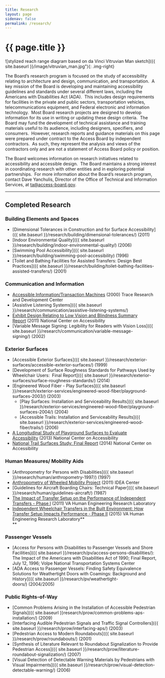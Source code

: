 ```yaml
---
title: Research
layout: page
sidenav: false
permalink: /research/
---
```


# {{ page.title }}

![stylized reach range diagram based on da Vinci Vitruvian Man sketch]({{ site.baseurl }}/image/vitruvian_man.jpg"){: .img-right}

The Board’s research program is focused on the study of accessibility relating to architecture and design, communication, and transportation.&nbsp;
A key mission of the Board is developing and maintaining accessibility guidelines and standards under several different laws, including the Americans with Disabilities Act (ADA).&nbsp;
This includes design requirements for facilities in the private and public sectors, transportation vehicles, telecommunications equipment, and Federal electronic and information technology.&nbsp;
Most Board research projects are designed to develop information for its use in writing or updating these design criteria.&nbsp;
The Board may fund the development of technical assistance and training materials useful to its audience, including designers, specifiers, and consumers.&nbsp;
However, research reports and guidance materials on this page were prepared under contract to the Access Board by independent contractors.&nbsp;
As such, they represent the analysis and views of the contractors only and are not a statement of Access Board policy or position.

The Board welcomes information on research initiatives related to accessibility and accessible design.&nbsp;
The Board maintains a strong interest in coordinating research with other entities and in exploring potential partnerships.&nbsp;
For more information about the Board’s research program, contact Dave Yanchulis, Director of the Office of Technical and Information Services, at [ta@access-board.gov](mailto:ta@access-board.gov).


---


## Completed Research
### Building Elements and Spaces

-   [Dimensional Tolerances in Construction and for Surface Accessibility]({{ site.baseurl }}/research/building/dimensional-tolerances/) (2011)
-   [Indoor Environmental Quality]({{ site.baseurl }}/research/building/indoor-environmental-quality/) (2006)
-   [Swimming Pool Accessibility]({{ site.baseurl }}/research/building/swimming-pool-accessibility) (1996)
-   [Toilet and Bathing Facilities for Assisted Transfers: Design Best Practices]({{ site.baseurl }}/research/building/toilet-bathing-facilities-assisted-transfers/) (2001)

### Communication and Information

-   [Accessible Information/Transaction Machines](http://trace.wisc.edu/world/kiosks/itms/index.html) (2000) Trace Research and Development Center
-   [Assistive Listening Systems]({{ site.baseurl }}/research/communication/assistive-listening-systems/)
-   [Exhibit Design Relating to Low Vision and Blindness Summary Report](http://www.ncaonline.org/resources/articles/exhibitdesignlowvision.shtml) (2011) National Center on Accessibility
-   [Variable Message Signing: Legibility for Readers with Vision Loss]({{ site.baseurl }}/research/communication/variable-message-signing/) (2002)

### Exterior Surfaces

-   [Accessible Exterior Surfaces]({{ site.baseurl }}/research/exterior-surfaces/accessible-exterior-surfaces/) (1999)
-   [Development of Surface Roughness Standards for Pathways Used by Wheelchair Users:  Final Report]({{ site.baseurl }}/research/exterior-surfaces/surface-roughness-standards/) (2014)
-   [Engineered Wood Fiber - Play Surfaces]({{ site.baseurl }}/research/exterior-services/engineered-wood-fiber/playground-surfaces-2003/) (2003)
    -   [Play Surfaces: Installation and Serviceability Results]({{ site.baseurl }}/research/exterior-services/engineered-wood-fiber/playground-surfaces-2004/) (2004)
    -   [Accessible Trails: Installation and Serviceability Results]({{ site.baseurl }}/research/exterior-services/engineered-wood-fiber/trails/) (2006)
-   [A Longitudinal Study of Playground Surfaces to Evaluate Accessibility](http://nca.eppley.org/a-longitudinal-study-of-playground-surfaces-to-evaluate-accessibility/) (2013) National Center on Accessibility
-   [National Trail Surfaces Study: Final Report](http://nca.eppley.org/national-trail-surfaces-study/) (2014) National Center on Accessibility

### Human Measures/ Mobility Aids

-   [Anthropometry for Persons with Disabilities]({{ site.baseurl }}/research/human/anthropometry-1997/) (1997)
-   [Anthropometry of Wheeled Mobility Project](http://idea.ap.buffalo.edu/projects/anthropometry/) (2011) IDEA Center
-   [Guidelines for Aircraft Boarding Chairs: Technical Paper]({{ site.baseurl }}/research/human/guidelines-aircraft/) (1987)
-   [The Impact of Transfer Setup on the Performance of Independent Transfers - Phase I](http://herl.pitt.edu/ab/) (2011) VA Human Engineering Research Laboratory
-   [Independent Wheelchair Transfers in the Built Environment: How Transfer Setup Impacts Performance - Phase II](http://herl.pitt.edu/ab/) (2015) VA Human Engineering Research Laboratory**\
    **

### Passenger Vessels

-   [Access for Persons with Disabilities to Passenger Vessels and Shore Facilities]({{ site.baseurl }}/research/pv/access-persons-disabilities/): The Impact of the Americans with Disabilities Act of 1990; Final Report, July 12, 1996; Volpe National Transportation Systems Center
-   [ADA Access to Passenger Vessels: Finding Safety Equivalence Solutions for Weathertight Doors with Coamings: Background and History]({{ site.baseurl }}/research/pv/weathertight-doors/) (2004/2005)

### Public Rights-of-Way

-   [Common Problems Arising in the Installation of Accessible Pedestrian Signals]({{ site.baseurl }}research/prow/common-problems-aps-installation/) (2009)
-   [Interfacing Audible Pedestrian Signals and Traffic Signal Controllers]({{ site.baseurl }}/research/prow/interfacing-aps/) (2003)
-   [Pedestrian Access to Modern Roundabouts]({{ site.baseurl }}/research/prow/roundabouts/) (2001)
-   [Synthesis of Literature Relevant to Roundabout Signalization to Provide Pedestrian Access]({{ site.baseurl }}/research/prow/literature-roundabout-signalization/) (2007)
-   [Visual Detection of Detectable Warning Materials by Pedestrians with Visual Impairments]({{ site.baseurl }}/research/prow/visual-detection-detectable-warning/) (2006)

